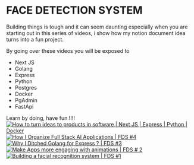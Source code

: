 # FACE DETECTION SYSTEM

Building things is tough and it can seem daunting especially when you are starting out in this series of videos, i show how my notion document idea turns into a fun project. 

By going over these videos you will be exposed to 
- Next JS
- Golang
- Express
- Python 
- Postgres
- Docker
- PgAdmin
- FastApi

Learn by doing, have fun !!!!
[![How to turn ideas to products in software | Next JS | Express | Python | Docker](https://ytcards.demolab.com/?id=MyyTpMkUr7U&title=How+to+turn+ideas+to+products+in+software+%7C+Next+JS+%7C+Express+%7C+Python+%7C+Docker&lang=en&timestamp=1705689029&background_color=%230d1117&title_color=%23ffffff&stats_color=%23dedede&max_title_lines=1&width=250&border_radius=5 "How to turn ideas to products in software | Next JS | Express | Python | Docker")](https://www.youtube.com/watch?v=MyyTpMkUr7U)
[![How I Organize Full Stack AI Applications | FDS #4](https://ytcards.demolab.com/?id=vQv63w44VHQ&title=How+I+Organize+Full+Stack+AI+Applications+%7C+FDS+%234&lang=en&timestamp=1704652247&background_color=%230d1117&title_color=%23ffffff&stats_color=%23dedede&max_title_lines=1&width=250&border_radius=5 "How I Organize Full Stack AI Applications | FDS #4")](https://www.youtube.com/watch?v=vQv63w44VHQ)
[![Why I Ditched Golang for Express ? | FDS #3](https://ytcards.demolab.com/?id=-MpaP6ElMUI&title=Why+I+Ditched+Golang+for+Express+%3F+%7C+FDS+%233&lang=en&timestamp=1704047400&background_color=%230d1117&title_color=%23ffffff&stats_color=%23dedede&max_title_lines=1&width=250&border_radius=5 "Why I Ditched Golang for Express ? | FDS #3")](https://www.youtube.com/watch?v=-MpaP6ElMUI)
[![Make Apps more engaging with animations | FDS # 2](https://ytcards.demolab.com/?id=EqM4ec8OO44&title=Make+Apps+more+engaging+with+animations+%7C+FDS+%23+2&lang=en&timestamp=1703701808&background_color=%230d1117&title_color=%23ffffff&stats_color=%23dedede&max_title_lines=1&width=250&border_radius=5 "Make Apps more engaging with animations | FDS # 2")](https://www.youtube.com/watch?v=EqM4ec8OO44)
[![Building a facial recognition system | FDS #1](https://ytcards.demolab.com/?id=qE7F4VYbhQ4&title=Building+a+facial+recognition+system+%7C+FDS+%231&lang=en&timestamp=1702751430&background_color=%230d1117&title_color=%23ffffff&stats_color=%23dedede&max_title_lines=1&width=250&border_radius=5 "Building a facial recognition system | FDS #1")](https://www.youtube.com/watch?v=qE7F4VYbhQ4)

